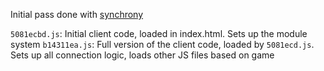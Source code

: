 Initial pass done with [synchrony](https://github.com/relative/synchrony)

`5081ecbd.js`: Initial client code, loaded in index.html. Sets up the module system
`b14311ea.js`: Full version of the client code, loaded by `5081ecd.js`. Sets up all connection logic, loads other JS files based on game